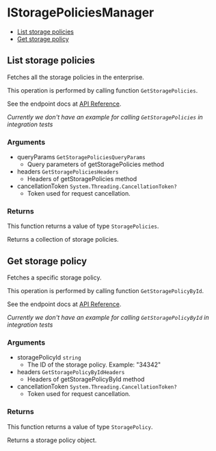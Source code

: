 # IStoragePoliciesManager


- [List storage policies](#list-storage-policies)
- [Get storage policy](#get-storage-policy)

## List storage policies

Fetches all the storage policies in the enterprise.

This operation is performed by calling function `GetStoragePolicies`.

See the endpoint docs at
[API Reference](https://developer.box.com/reference/get-storage-policies/).

*Currently we don't have an example for calling `GetStoragePolicies` in integration tests*

### Arguments

- queryParams `GetStoragePoliciesQueryParams`
  - Query parameters of getStoragePolicies method
- headers `GetStoragePoliciesHeaders`
  - Headers of getStoragePolicies method
- cancellationToken `System.Threading.CancellationToken?`
  - Token used for request cancellation.


### Returns

This function returns a value of type `StoragePolicies`.

Returns a collection of storage policies.


## Get storage policy

Fetches a specific storage policy.

This operation is performed by calling function `GetStoragePolicyById`.

See the endpoint docs at
[API Reference](https://developer.box.com/reference/get-storage-policies-id/).

*Currently we don't have an example for calling `GetStoragePolicyById` in integration tests*

### Arguments

- storagePolicyId `string`
  - The ID of the storage policy. Example: "34342"
- headers `GetStoragePolicyByIdHeaders`
  - Headers of getStoragePolicyById method
- cancellationToken `System.Threading.CancellationToken?`
  - Token used for request cancellation.


### Returns

This function returns a value of type `StoragePolicy`.

Returns a storage policy object.


